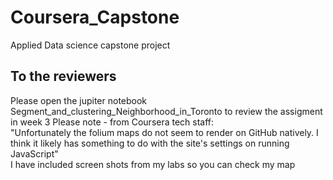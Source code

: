 # Coursera_Capstone
Applied Data science capstone project

## To the reviewers
Please open the jupiter notebook Segment_and_clustering_Neighborhood_in_Toronto to review the assigment in week 3
Please note - from Coursera tech staff:  
"Unfortunately the folium maps do not seem to render on GitHub natively. I think it likely has something to do with the site's settings on running JavaScript"  
I have included screen shots from my labs so you can check my map
